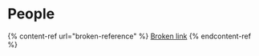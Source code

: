 # People

{% content-ref url="broken-reference" %}
[Broken link](broken-reference)
{% endcontent-ref %}
